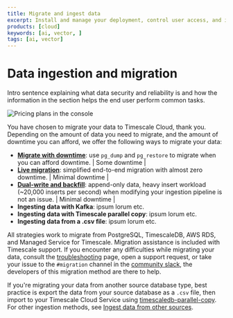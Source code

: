 ```yaml
---
title: Migrate and ingest data
excerpt: Install and manage your deployment, control user access, and integrate third party tooling.   
products: [cloud]
keywords: [ai, vector, ]
tags: [ai, vector]
---
```



# Data ingestion and migration

Intro sentence explaining what data security and reliability is and how the information in the section helps the end user perform
common tasks.

![Pricing plans in the console](https://assets.timescale.com/docs/images/tsc-vpc-architecture.svg)

You have chosen to migrate your data to Timescale Cloud, thank you. Depending on the amount of data
you need to migrate, and the amount of downtime you can afford, we offer the following ways to migrate
your data:


- **[Migrate with downtime][pg-dump-restore]**: use `pg_dump` and `pg_restore` to migrate when you can afford downtime.                                                     | Some downtime         |
- **[Live migration][live-migration]**: simplified end-to-end migration with almost zero downtime.                                                                  | Minimal downtime      |
- **[Dual-write and backfill][dual-write]**: append-only data, heavy insert workload (~20,000 inserts per second) when modifying your ingestion pipeline is not an issue. | Minimal downtime      |
- **Ingesting data with Kafka**: ipsum lorum etc.
- **Ingesting data with Timescale parallel copy**: ipsum lorum etc.
- **Ingesting data from a .csv file**: ipsum lorum etc.

All strategies work to migrate from PostgreSQL, TimescaleDB, AWS RDS, and Managed Service for Timescale. Migration
assistance is included with Timescale support. If you encounter any difficulties while migrating your data,
consult the [troubleshooting] page, open a support request, or take your issue to the `#migration` channel
in the [community slack](https://slack.timescale.com/), the developers of this migration method are there to help.

<OpenSupportRequest />

If you're migrating your data from another source database type, best practice is export the data from your source database as
a `.csv` file, then import to your Timescale Cloud Service using [timescaledb-parallel-copy][parallel-copy]. For other ingestion methods,
see [Ingest data from other sources][data-ingest].



[data-ingest]: /use-timescale/:currentVersion:/ingest-data/
[dual-write]: /migrate/:currentVersion:/dual-write-and-backfill/
[pg-dump-restore]: /migrate/:currentVersion:/pg-dump-and-restore/
[parallel-copy]: /use-timescale/:currentVersion:/ingest-data/import-csv/
[troubleshooting]: /migrate/:currentVersion:/troubleshooting/
[live-migration]: /migrate/:currentVersion:/live-migration/
[pgcopydb]: https://github.com/dimitri/pgcopydb
[playbooks]: /migrate/:currentVersion:/playbooks/

